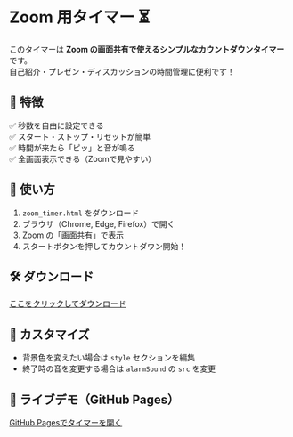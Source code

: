# Zoom 用タイマー ⏳

このタイマーは **Zoom の画面共有で使えるシンプルなカウントダウンタイマー** です。  
自己紹介・プレゼン・ディスカッションの時間管理に便利です！

## 🎯 特徴
✅ 秒数を自由に設定できる  
✅ スタート・ストップ・リセットが簡単  
✅ 時間が来たら「ピッ」と音が鳴る  
✅ 全画面表示できる（Zoomで見やすい）  

## 📌 使い方
1. `zoom_timer.html` をダウンロード  
2. ブラウザ（Chrome, Edge, Firefox）で開く  
3. Zoom の「画面共有」で表示  
4. スタートボタンを押してカウントダウン開始！

## 🛠 ダウンロード
[ここをクリックしてダウンロード](./zoom_timer.html)

## 🎨 カスタマイズ
- 背景色を変えたい場合は `style` セクションを編集
- 終了時の音を変更する場合は `alarmSound` の `src` を変更

## 🔗 ライブデモ（GitHub Pages）
[GitHub Pagesでタイマーを開く]((https://toko315.github.io/zoom-timer/))

